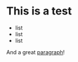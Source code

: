 # This is a test

- list
- list
- list

And a great [paragraph]!


[paragraph]: https://paragraph.com
